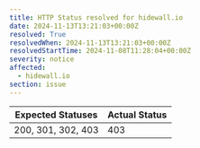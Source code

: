 ```yaml
---
title: HTTP Status resolved for hidewall.io
date: 2024-11-13T13:21:03+00:00Z
resolved: True
resolvedWhen: 2024-11-13T13:21:03+00:00Z
resolvedStartTime: 2024-11-08T11:28:04+00:00Z
severity: notice
affected:
  - hidewall.io
section: issue
---
```


| Expected Statuses | Actual Status  |
|-------------------|----------------|
| 200, 301, 302, 403 | 403 |
